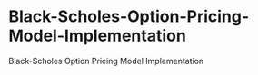 # Black-Scholes-Option-Pricing-Model-Implementation
Black-Scholes Option Pricing Model Implementation
